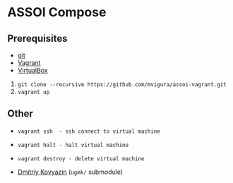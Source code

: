 # ASSOI Compose

## Prerequisites
- [git](https://git-scm.com)
- [Vagrant](https://www.vagrantup.com/downloads.html)
- [VirtualBox](https://www.virtualbox.org)

1. ```git clone --recursive https://github.com/mvigura/assoi-vagrant.git```
1. ```vagrant up```

## Other
- ```vagrant ssh  - ssh connect to virtual machine```
- ```vagrant halt - halt virtual machine```
- ```vagrant destroy - delete virtual machine```

- [Dmitriy Kovyazin](mailto:dkoviazin@gmail.com) (```ugmk/``` submodule)
